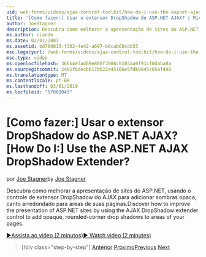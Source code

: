 ```yaml
---
uid: web-forms/videos/ajax-control-toolkit/how-do-i-use-the-aspnet-ajax-dropshadow-extender
title: '[Como fazer:] Usar o extensor DropShadow do ASP.NET AJAX? | Microsoft Docs'
author: JoeStagner
description: Descubra como melhorar a apresentação de sites do ASP.NET, usando o controle de extensor DropShadow do AJAX para adicionar sombras opaca, canto arredondado para áreas s...
ms.author: riande
ms.date: 02/01/2007
ms.assetid: bd700813-f302-4e42-a697-b8cab68cdb55
msc.legacyurl: /web-forms/videos/ajax-control-toolkit/how-do-i-use-the-aspnet-ajax-dropshadow-extender
msc.type: video
ms.openlocfilehash: 366b4e3a409e880f3006c0103aa0f91cf0daba8a
ms.sourcegitcommit: 24b1f6decbb17bb22a45166e5fdb0845c65af498
ms.translationtype: MT
ms.contentlocale: pt-BR
ms.lasthandoff: 03/01/2019
ms.locfileid: "57063043"
---
```

<a name="how-do-i-use-the-aspnet-ajax-dropshadow-extender"></a><span data-ttu-id="e7a68-104">[Como fazer:] Usar o extensor DropShadow do ASP.NET AJAX?</span><span class="sxs-lookup"><span data-stu-id="e7a68-104">[How Do I:] Use the ASP.NET AJAX DropShadow Extender?</span></span>
====================
<span data-ttu-id="e7a68-105">por [Joe Stagner](https://github.com/JoeStagner)</span><span class="sxs-lookup"><span data-stu-id="e7a68-105">by [Joe Stagner](https://github.com/JoeStagner)</span></span>

<span data-ttu-id="e7a68-106">Descubra como melhorar a apresentação de sites do ASP.NET, usando o controle de extensor DropShadow do AJAX para adicionar sombras opaca, canto arredondado para áreas de suas páginas.</span><span class="sxs-lookup"><span data-stu-id="e7a68-106">Discover how to improve the presentation of ASP.NET sites by using the AJAX DropShadow extender control to add opaque, rounded-corner drop shadows to areas of your pages.</span></span>

[<span data-ttu-id="e7a68-107">&#9654;Assista ao vídeo (2 minutos)</span><span class="sxs-lookup"><span data-stu-id="e7a68-107">&#9654; Watch video (2 minutes)</span></span>](https://channel9.msdn.com/Blogs/ASP-NET-Site-Videos/how-do-i-use-the-aspnet-ajax-dropshadow-extender)

> [!div class="step-by-step"]
> <span data-ttu-id="e7a68-108">[Anterior](how-do-i-use-the-aspnet-ajax-togglebutton-extender.md)
> [Próximo](how-do-i-use-the-aspnet-ajax-passwordstrength-extender.md)</span><span class="sxs-lookup"><span data-stu-id="e7a68-108">[Previous](how-do-i-use-the-aspnet-ajax-togglebutton-extender.md)
[Next](how-do-i-use-the-aspnet-ajax-passwordstrength-extender.md)</span></span>
